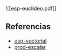 ![[esp-euclideo.pdf]]

## Referencias
- [esp-vectorial](./esp-vectorial.md)
- [prod-escalar](./prod-escalar.md)
